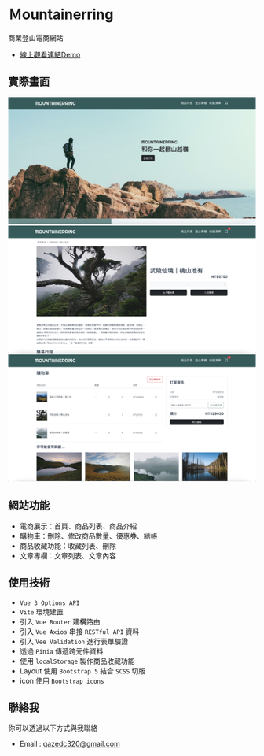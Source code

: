 # Ｍountainerring

商業登山電商網站
*  [線上觀看連結Demo](https://lokf9527.github.io/Mountainerring2/)

## 實際畫面

![GITHUB](https://github.com/lokf9527/Mountainerring2/blob/main/src/assets/pic/Mountainerring-01.png "圖片名稱")
![GITHUB](https://github.com/lokf9527/Mountainerring2/blob/main/src/assets/pic/Mountainerring-02.png "圖片名稱")
![GITHUB](https://github.com/lokf9527/Mountainerring2/blob/main/src/assets/pic/Mountainerring-03.png "圖片名稱")

## 網站功能

* 電商展示：首頁、商品列表、商品介紹
* 購物車：刪除、修改商品數量、優惠券、結帳
* 商品收藏功能：收藏列表、刪除
* 文章專欄：文章列表、文章內容

## 使用技術

* `Vue 3 Options API`
* `Vite` 環境建置
* 引入 `Vue Router` 建構路由
* 引入 `Vue Axios` 串接 `RESTful API` 資料
* 引入 `Vee Validation` 進行表單驗證
* 透過 `Pinia` 傳遞跨元件資料
* 使用 `localStorage` 製作商品收藏功能
* Layout 使用 `Bootstrap 5` 結合 `SCSS` 切版
* icon 使用 `Bootstrap icons`

## 聯絡我

你可以透過以下方式與我聯絡
* Email : qazedc320@gmail.com
